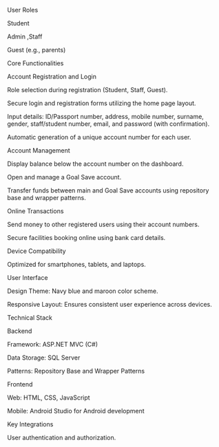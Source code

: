User Roles

Student

Admin ,Staff

Guest (e.g., parents)

Core Functionalities

Account Registration and Login

Role selection during registration (Student, Staff, Guest).

Secure login and registration forms utilizing the home page layout.

Input details: ID/Passport number, address, mobile number, surname, gender, staff/student number, email, and password (with confirmation).

Automatic generation of a unique account number for each user.

Account Management

Display balance below the account number on the dashboard.

Open and manage a Goal Save account.

Transfer funds between main and Goal Save accounts using repository base and wrapper patterns.

Online Transactions

Send money to other registered users using their account numbers.

Secure facilities booking online using bank card details.

Device Compatibility

Optimized for smartphones, tablets, and laptops.

User Interface

Design Theme: Navy blue and maroon color scheme.

Responsive Layout: Ensures consistent user experience across devices.

Technical Stack

Backend

Framework: ASP.NET MVC (C#)

Data Storage: SQL Server

Patterns: Repository Base and Wrapper Patterns

Frontend

Web: HTML, CSS, JavaScript

Mobile: Android Studio for Android development

Key Integrations

User authentication and authorization.
